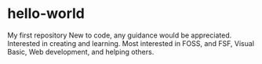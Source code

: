 # hello-world
My first repository 
New to code, any guidance would be appreciated. Interested in creating and learning. Most interested in FOSS, and FSF, Visual Basic, Web development, and helping others. 
